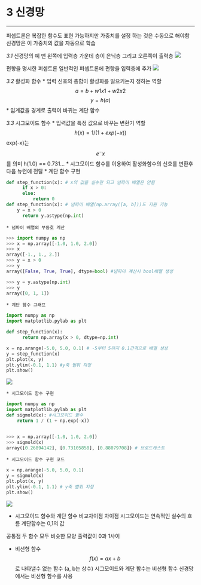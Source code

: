 # 3 신경망
- - - -
퍼셉트론은 복잡한 함수도 표현 가능하지만 가중치를 설정 하는 것은 수동으로 해야함
신경망은 이 가중치의 값을 자동으로 학습

*3.1* 신경망의 예
맨 왼쪽에 입력층 가운데 층이 은닉층 그리고 오른쪽이 출력층
![](*3*%20%EC%8B%A0%EA%B2%BD%EB%A7%9D/bear_sketch@2x.png)

편향을 명시한 퍼셉트론
일반적인 퍼셉트론에 편향을 입력층에 추가
![](*3*%20%EC%8B%A0%EA%B2%BD%EB%A7%9D/bear_sketch@2x.png)

*3.2* 활성화 함수
       * 입력 신호의 총합이 활성화를 일으키는지 정하는 역할
$$ a = b + w1x1 + w2x2$$
$$ y = h(a) $$
	* 임계값을 경계로 출력이 바뀌는 계단 함수

*3.3* 시그모이드 함수
	* 입력값을 특정 값으로 바꾸는 변환기 역할
$$ h(x) = 1/ (1 +exp(-x)) $$ 
exp(-x)는 $$e^-x$$를 의미
h(1.0) == 0.731...
	* 시그모이드 함수를 이용하여 활성화함수의 신호를 변환후 다음 뉴런에 전달
	* 계단 함수 구현
```python
def step_function(x): # x의 값을 실수만 되고 넘파이 배열은 안됨
	  if x > 0:
	  else:
		  return 0
def step_function(x): # 넘파이 배열(np.array([a, b]))도 지원 가능
    y = x > 0
	  return y.astype(np.int)
```
	
	* 넘파이 배열의 부둥호 계산
```python
>>> import numpy as np
>>> x = np.array([-1.0, 1.0, 2.0])
>>> x
array([-1., 1., 2.])
>>> y = x > 0
>>> y
array([False, True, True], dtype=bool) #넘파이 계산시 bool배열 생성

>>> y = y.astype(np.int)
>>> y
array([0, 1, 1])
```

	* 계단 함수 그래프
```python
import numpy as np
import matplotlib.pylab as plt

def step_function(x):
	  return np.array(x > 0, dtype=np.int)

x = np.arange(-5.0, 5.0, 0.1) # -5부터 5까지 0.1간격으로 배열 생성
y = step_function(x)
plt.plot(x, y)
plt.ylim(-0.1, 1.1) #y축 범위 지정
plt.show()
```

![](*3*%20%EC%8B%A0%EA%B2%BD%EB%A7%9D/image.png)


	* 시그모이드 함수 구현
```python
import numpy as np
import matplotlib.pylab as plt
def sigmold(x): #시그모이드 함수
    return 1 / (1 + np.exp(-x))


>>> x = np.array([-1.0, 1.0, 2.0])
>>> sigmold(x)
array([0.26894142], [0.73105858], [0.88079708]) # 브로드캐스트
```
	* 시그모이드 함수 구현 코드
```python
x = np.arange(-5.0, 5.0, 0.1)
y = sigmold(x)
plt.plot(x, y)
plt.ylim(-0.1, 1.1) # y축 볌위 지정
plt.show()
```
![](*3*%20%EC%8B%A0%EA%B2%BD%EB%A7%9D/image.png)

* 시그모이드 함수와 계단 함수 비교차이점
차이점
시그모이드는 연속적인 실수의 흐름
계단함수는 0,1의 값

공통점
두 함수 모두 비슷한 모양
출력값이 0과 1사이

* 비선형 함수
$$f(x)= ax + b$$로 나타낼수 없는 함수 (a, b는 상수)
시그모이드와 계단 함수는 비선형 함수
신경망에서는 비선형 함수를 사용
